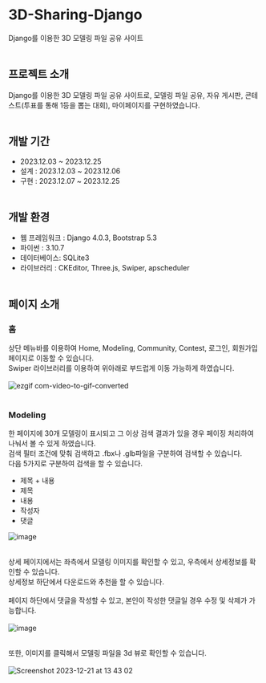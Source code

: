 # 3D-Sharing-Django
Django를 이용한 3D 모델링 파일 공유 사이트
<br><br>

## 프로젝트 소개
Django를 이용한 3D 모델링 파일 공유 사이트로, 모델링 파일 공유, 자유 게시판, 콘테스트(투표를 통해 1등을 뽑는 대회), 마이페이지를 구현하였습니다.
<br><br>

## 개발 기간
- 2023.12.03 ~ 2023.12.25
- 설계 : 2023.12.03 ~ 2023.12.06
- 구현 : 2023.12.07 ~ 2023.12.25
<br><br>

## 개발 환경
- 웹 프레임워크 : Django 4.0.3, Bootstrap 5.3
- 파이썬 : 3.10.7
- 데이터베이스: SQLite3
- 라이브러리 : CKEditor, Three.js, Swiper, apscheduler
<br><br>

## 페이지 소개
### 홈
상단 메뉴바를 이용하여 Home, Modeling, Community, Contest, 로그인, 회원가입 페이지로 이동할 수 있습니다.<br>
Swiper 라이브러리를 이용하여 위아래로 부드럽게 이동 가능하게 하였습니다.<br><br>
![ezgif com-video-to-gif-converted](https://github.com/magic7549/3D-Sharing-Django/assets/32091601/e2a9821c-13de-41cd-bb59-3defc79eeff4)
<br><br>

### Modeling
한 페이지에 30개 모델링이 표시되고 그 이상 검색 결과가 있을 경우 페이징 처리하여 나눠서 볼 수 있게 하였습니다.<br>
검색 필터 조건에 맞춰 검색하고 .fbx나 .glb파일을 구분하여 검색할 수 있습니다.<br>
다음 5가지로 구분하여 검색을 할 수 있습니다.
- 제목 + 내용
- 제목
- 내용
- 작성자
- 댓글

![image](https://github.com/magic7549/3D-Sharing-Django/assets/32091601/ac862fb8-a54f-4cc6-a951-6fe75cf008f5)
<br><br>

상세 페이지에서는 좌측에서 모델링 이미지를 확인할 수 있고, 우측에서 상세정보를 확인할 수 있습니다.<br>
상세정보 하단에서 다운로드와 추천을 할 수 있습니다.<br>
<br>
페이지 하단에서 댓글을 작성할 수 있고, 본인이 작성한 댓글일 경우 수정 및 삭제가 가능합니다.<br><br>
![image](https://github.com/magic7549/3D-Sharing-Django/assets/32091601/91b822ad-d1d4-450f-a999-6265bd46d27a)
<br><br>

또한, 이미지를 클릭해서 모델링 파일을 3d 뷰로 확인할 수 있습니다.<br><br>
![Screenshot 2023-12-21 at 13 43 02](https://github.com/magic7549/3D-Sharing-Django/assets/32091601/512177ce-4ffc-43e5-ab27-28d02ce843d9)
